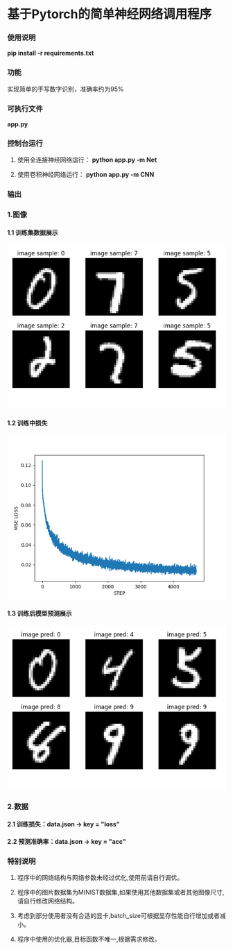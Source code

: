 # 基于Pytorch的简单神经网络调用程序


### 使用说明

**pip install -r requirements.txt**

### 功能
实现简单的手写数字识别，准确率约为95%

### 可执行文件

**app.py**

### 控制台运行
1. 使用全连接神经网络运行：
**python app.py -m Net**

2. 使用卷积神经网络运行：
**python app.py -m CNN**

### 输出
### 1.图像
#### 1.1 训练集数据展示

![image](https://github.com/Waverider02/ImageSorting/blob/main/figure/figure1.png)

#### 1.2 训练中损失

![image](https://github.com/Waverider02/ImageSorting/blob/main/figure/figure2.png)

#### 1.3 训练后模型预测展示

![image](https://github.com/Waverider02/ImageSorting/blob/main/figure/figure3.png)

### 2.数据
#### 2.1 训练损失：data.json -> key = "loss"

#### 2.2 预测准确率：data.json -> key = "acc"

### 特别说明

1. 程序中的网络结构与网络参数未经过优化,使用前请自行调优。

2. 程序中的图片数据集为MINIST数据集,如果使用其他数据集或者其他图像尺寸,请自行修改网络结构。

3. 考虑到部分使用者没有合适的显卡,batch_size可根据显存性能自行增加或者减小。

4. 程序中使用的优化器,目标函数不唯一,根据需求修改。

